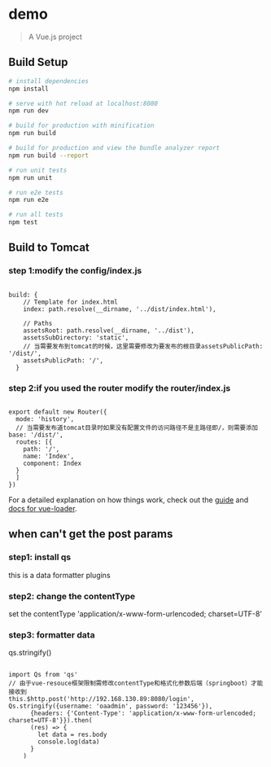 # demo

> A Vue.js project

## Build Setup

``` bash
# install dependencies
npm install

# serve with hot reload at localhost:8080
npm run dev

# build for production with minification
npm run build

# build for production and view the bundle analyzer report
npm run build --report

# run unit tests
npm run unit

# run e2e tests
npm run e2e

# run all tests
npm test
```
## Build to Tomcat
### step 1:modify the config/index.js
<pre><code>
build: {
    // Template for index.html
    index: path.resolve(__dirname, '../dist/index.html'),

    // Paths
    assetsRoot: path.resolve(__dirname, '../dist'),
    assetsSubDirectory: 'static',
	// 当需要发布到tomcat的时候，这里需要修改为要发布的根目录assetsPublicPath: '/dist/',
    assetsPublicPath: '/',
  }
</code></pre>
### step 2:if you used the router modify the router/index.js
<pre><code>
export default new Router({
  mode: 'history',
  // 当需要发布道tomcat目录时如果没有配置文件的访问路径不是主路径即/，则需要添加 base: '/dist/',
  routes: [{
    path: '/',
    name: 'Index',
    component: Index
  }
  ]
})
</code></pre>
For a detailed explanation on how things work, check out the [guide](http://vuejs-templates.github.io/webpack/) and [docs for vue-loader](http://vuejs.github.io/vue-loader).

## when can't get the post params
### step1: install qs
  this is a data formatter plugins
### step2: change the contentType
  set the contentType 'application/x-www-form-urlencoded; charset=UTF-8'
### step3: formatter data
  qs.stringify()
<pre>
<code>
import Qs from 'qs'
// 由于vue-resouce框架限制需修改contentType和格式化参数后端（springboot）才能接收到
this.$http.post('http://192.168.130.89:8080/login', Qs.stringify({username: 'oaadmin', password: '123456'}),
      {headers: {'Content-Type': 'application/x-www-form-urlencoded; charset=UTF-8'}}).then(
      (res) => {
        let data = res.body
        console.log(data)
      }
    )
</code>
</pre>
